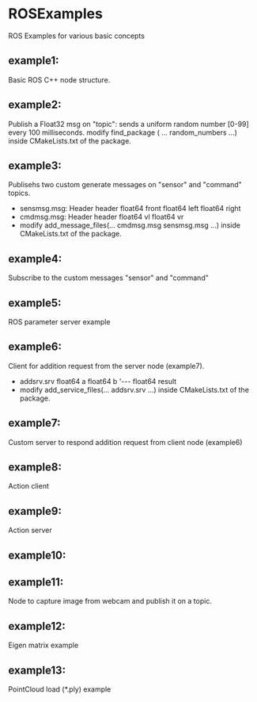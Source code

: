 # ROSExamples
ROS Examples for various basic concepts
## example1: 
Basic ROS C++ node structure.
## example2: 
Publish a Float32 msg on "topic": sends a uniform random number [0-99] every 100 milliseconds.
modify find_package ( ... random_numbers ...) inside CMakeLists.txt of the package.
## example3: 
Publisehs two custom generate messages on "sensor" and "command" topics.
* sensmsg.msg: 
Header header
float64 front
float64 left
float64 right
* cmdmsg.msg:
Header header
float64 vl
float64 vr
* modify add_message_files(... cmdmsg.msg sensmsg.msg ...) inside CMakeLists.txt of the package.
## example4: 
Subscribe to the custom messages "sensor" and "command"
## example5: 
ROS parameter server example
## example6: 
Client for addition request from the server node (example7).
* addsrv.srv
float64 a
float64 b
 '---
float64 result
* modify add_service_files(... addsrv.srv ...) inside CMakeLists.txt of the package.
## example7: 
Custom server to respond addition request from client node (example6)
## example8: 
Action client
## example9: 
Action server
## example10:
## example11: 
Node to capture image from webcam and publish it on a topic.
## example12: 
Eigen matrix example
## example13: 
PointCloud load (*.ply) example
